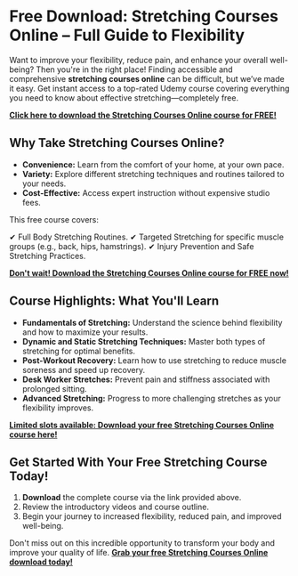# Free Download: Stretching Courses Online – Full Guide to Flexibility

Want to improve your flexibility, reduce pain, and enhance your overall well-being? Then you're in the right place! Finding accessible and comprehensive **stretching courses online** can be difficult, but we’ve made it easy. Get instant access to a top-rated Udemy course covering everything you need to know about effective stretching—completely free.

[**Click here to download the Stretching Courses Online course for FREE!**](https://udemywork.com/stretching-courses-online)

## Why Take Stretching Courses Online?

*   **Convenience:** Learn from the comfort of your home, at your own pace.
*   **Variety:** Explore different stretching techniques and routines tailored to your needs.
*   **Cost-Effective:** Access expert instruction without expensive studio fees.

This free course covers:

✔ Full Body Stretching Routines.
✔ Targeted Stretching for specific muscle groups (e.g., back, hips, hamstrings).
✔ Injury Prevention and Safe Stretching Practices.

[**Don't wait! Download the Stretching Courses Online course for FREE now!**](https://udemywork.com/stretching-courses-online)

## Course Highlights: What You'll Learn

*   **Fundamentals of Stretching:** Understand the science behind flexibility and how to maximize your results.
*   **Dynamic and Static Stretching Techniques:** Master both types of stretching for optimal benefits.
*   **Post-Workout Recovery:** Learn how to use stretching to reduce muscle soreness and speed up recovery.
*   **Desk Worker Stretches:** Prevent pain and stiffness associated with prolonged sitting.
*   **Advanced Stretching:** Progress to more challenging stretches as your flexibility improves.

[**Limited slots available: Download your free Stretching Courses Online course here!**](https://udemywork.com/stretching-courses-online)

## Get Started With Your Free Stretching Course Today!

1.  **Download** the complete course via the link provided above.
2.  Review the introductory videos and course outline.
3.  Begin your journey to increased flexibility, reduced pain, and improved well-being.

Don't miss out on this incredible opportunity to transform your body and improve your quality of life. **[Grab your free Stretching Courses Online download today!](https://udemywork.com/stretching-courses-online)**
